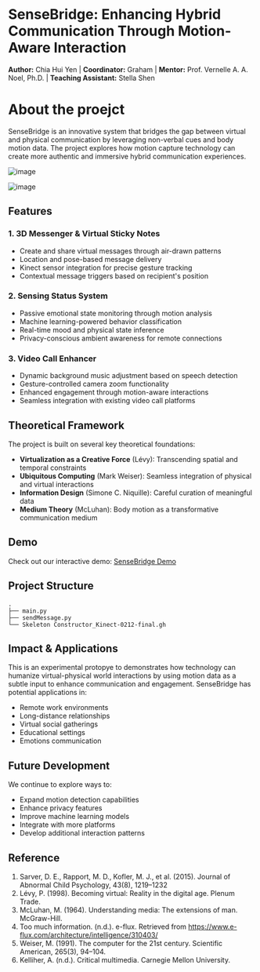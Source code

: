# SenseBridge: Enhancing Hybrid Communication Through Motion-Aware Interaction
**Author:** Chia Hui Yen | 
**Coordinator:** Graham | 
**Mentor:** Prof. Vernelle A. A. Noel, Ph.D. | 
**Teaching Assistant:** Stella Shen

# About the proejct
SenseBridge is an innovative system that bridges the gap between virtual and physical communication by leveraging non-verbal cues and body motion data. The project explores how motion capture technology can create more authentic and immersive hybrid communication experiences.  
  
![image](https://github.com/user-attachments/assets/27945a0f-4b43-44f2-8190-538e7c34dd69)

![image](https://github.com/user-attachments/assets/3e3fd48e-b478-4eaf-abc6-3c831c3944a6)

## Features

### 1. 3D Messenger & Virtual Sticky Notes
- Create and share virtual messages through air-drawn patterns
- Location and pose-based message delivery
- Kinect sensor integration for precise gesture tracking
- Contextual message triggers based on recipient's position

### 2. Sensing Status System
- Passive emotional state monitoring through motion analysis
- Machine learning-powered behavior classification
- Real-time mood and physical state inference
- Privacy-conscious ambient awareness for remote connections

### 3. Video Call Enhancer
- Dynamic background music adjustment based on speech detection
- Gesture-controlled camera zoom functionality
- Enhanced engagement through motion-aware interactions
- Seamless integration with existing video call platforms

## Theoretical Framework  
The project is built on several key theoretical foundations:
- **Virtualization as a Creative Force** (Lévy): Transcending spatial and temporal constraints
- **Ubiquitous Computing** (Mark Weiser): Seamless integration of physical and virtual interactions
- **Information Design** (Simone C. Niquille): Careful curation of meaningful data
- **Medium Theory** (McLuhan): Body motion as a transformative communication medium

## Demo

Check out our interactive demo:
[SenseBridge Demo](https://www.figma.com/slides/ZhPBfGoOq9w9AAIFrECFcy/SenseBridge-Demo?node-id=0-1&t=BSxCTmvbE4Hw7iX7-1)

## Project Structure
```
.
├── main.py
├── sendMessage.py
└── Skeleton Constructor_Kinect-0212-final.gh
```

## Impact & Applications
This is an experimental protopye to demonstrates how technology can humanize virtual-physical world interactions by using motion data as a subtle input to enhance communication and engagement.
SenseBridge has potential applications in:
- Remote work environments
- Long-distance relationships
- Virtual social gatherings
- Educational settings
- Emotions communication

## Future Development

We continue to explore ways to:
- Expand motion detection capabilities
- Enhance privacy features
- Improve machine learning models
- Integrate with more platforms
- Develop additional interaction patterns

## Reference
1. Sarver, D. E., Rapport, M. D., Kofler, M. J., et al. (2015). Journal of Abnormal Child Psychology, 43(8), 1219–1232
2. Lévy, P. (1998). Becoming virtual: Reality in the digital age. Plenum Trade.
3. McLuhan, M. (1964). Understanding media: The extensions of man. McGraw-Hill.
4. Too much information. (n.d.). e-flux. Retrieved from https://www.e-flux.com/architecture/intelligence/310403/
5. Weiser, M. (1991). The computer for the 21st century. Scientific American, 265(3), 94–104.
6. Kelliher, A. (n.d.). Critical multimedia. Carnegie Mellon University.
